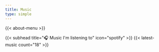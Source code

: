 ```yaml
---
title: Music
type: simple
---
```


{{< about-menu >}}

{{< subhead title="🎧 Music I'm listening to" icon="spotify" >}}
{{< latest-music count="18" >}}
